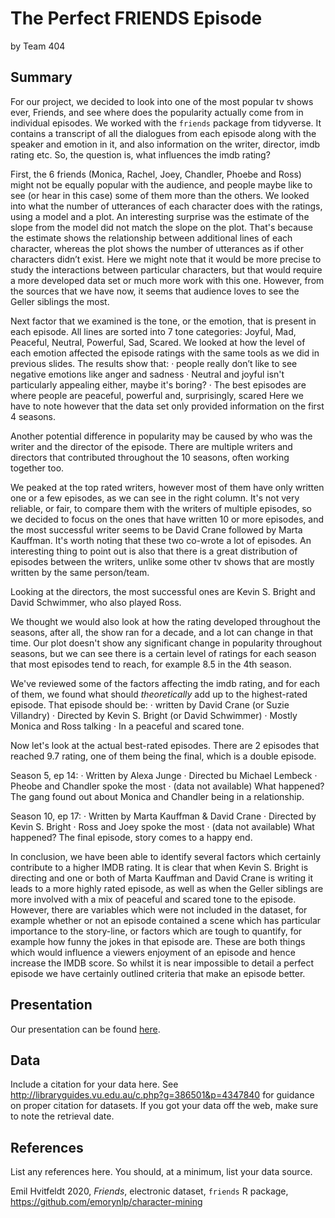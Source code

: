 The Perfect FRIENDS Episode
================
by Team 404

## Summary

For our project, we decided to look into one of the most popular tv shows ever, Friends, and see where does the popularity actually come from in individual episodes.
We worked with the `friends` package from tidyverse. It contains a transcript of all the dialogues from each episode along with the speaker and emotion in it, and also information on the writer, director, imdb rating etc.
So, the question is, what influences the imdb rating?
 
First, the 6 friends (Monica, Rachel, Joey, Chandler, Phoebe and Ross) might not be equally popular with the audience, and people maybe like to see (or hear in this case) some of them more than the others.
We looked into what the number of utterances of each character does with the ratings, using a model and a plot.
An interesting surprise was the estimate of the slope from the model did not match the slope on the plot. That's because the estimate shows the relationship between additional lines of each character, whereas the plot shows the number of utterances as if other characters didn’t exist.
Here we might note that it would be more precise to study the interactions between particular characters, but that would require a more developed data set or much more work with this one.
However, from the sources that we have now, it seems that audience loves to see the Geller siblings the most.
 
Next factor that we examined is the tone, or the emotion, that is present in each episode.
All lines are sorted into 7 tone categories:  Joyful, Mad, Peaceful, Neutral, Powerful, Sad, Scared. We looked at how the level of each emotion affected the episode ratings with the same tools as we did in previous slides.
The results show that:
·         people really don’t like to see negative emotions like anger and sadness
·         Neutral and joyful isn't particularly appealing either, maybe it's boring?
·         The best episodes are where people are peaceful, powerful and, surprisingly, scared
Here we have to note however that the data set only provided information on the first 4 seasons.
 
Another potential difference in popularity may be caused by who was the writer and the director of the episode. There are multiple writers and directors that contributed throughout the 10 seasons, often working together too.
 
We peaked at the top rated writers, however most of them have only written one or a few episodes, as we can see in the right column. It's not very reliable, or fair, to compare them with the writers of multiple episodes, so we decided to focus on the ones that have written 10 or more episodes, and the most successful writer seems to be David Crane followed by Marta Kauffman.
It's worth noting that these two co-wrote a lot of episodes.
An interesting thing to point out is also that there is a great distribution of episodes between the writers, unlike some other tv shows that are mostly written by the same person/team.
 
Looking at the directors, the most successful ones are Kevin S. Bright and David Schwimmer, who also played Ross.
 
We thought we would also look at how the rating developed throughout the seasons, after all, the show ran for a decade, and a lot can change in that time.
Our plot doesn't show any significant change in popularity throughout seasons, but we can see there is a certain level of ratings for each season that most episodes tend to reach, for example 8.5 in the 4th season.
 
We've reviewed some of the factors affecting the imdb rating, and for each of them, we found what should *theoretically* add up to the highest-rated episode.
That episode should be:
·          written by David Crane (or Suzie Villandry)
·         Directed by Kevin S. Bright (or David Schwimmer)
·         Mostly Monica and Ross talking
·         In a peaceful and scared tone.
 
Now let's look at the actual best-rated episodes. There are 2 episodes that reached 9.7 rating, one of them being the final, which is a double episode.
 
Season 5, ep 14:
·         Written by Alexa Junge
·         Directed bu Michael Lembeck
·         Pheobe and Chandler spoke the most
·         (data not available)
What happened?
The gang found out about Monica and Chandler being in a relationship.
 
Season 10, ep 17:
·         Written by Marta Kauffman & David Crane
·         Directed by Kevin S. Bright
·         Ross and Joey spoke the most
·         (data not available)
What happened?
The final episode, story comes to a happy end.
 
In conclusion, we have been able to identify several factors which certainly contribute to a higher IMDB rating. It is clear that when Kevin S. Bright is directing and one or both of Marta Kauffman and David Crane is writing it leads to a more highly rated episode, as well as when the Geller siblings are more involved with a mix of peaceful and scared tone to the episode. However, there are variables which were not included in the dataset, for example whether or not an episode contained a scene which has particular importance to the story-line, or factors which are tough to quantify, for example how funny the jokes in that episode are. These are both things which would influence a viewers enjoyment of an episode and hence increase the IMDB score. So whilst it is near impossible to detail a perfect episode we have certainly outlined criteria that make an episode better. 
## Presentation

Our presentation can be found [here](presentation/presentation.html).

## Data

Include a citation for your data here. See
<http://libraryguides.vu.edu.au/c.php?g=386501&p=4347840> for guidance
on proper citation for datasets. If you got your data off the web, make
sure to note the retrieval date.

## References

List any references here. You should, at a minimum, list your data
source.

Emil Hvitfeldt 2020, *Friends*, electronic dataset, `friends` R package,
<https://github.com/emorynlp/character-mining>

